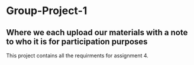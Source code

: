 # Group-Project-1
## Where we each upload our materials with a note to who it is for participation purposes

This project contains all the requirments for assignment 4. 
